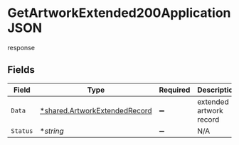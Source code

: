 # GetArtworkExtended200ApplicationJSON

response


## Fields

| Field                                                                         | Type                                                                          | Required                                                                      | Description                                                                   |
| ----------------------------------------------------------------------------- | ----------------------------------------------------------------------------- | ----------------------------------------------------------------------------- | ----------------------------------------------------------------------------- |
| `Data`                                                                        | [*shared.ArtworkExtendedRecord](../../models/shared/artworkextendedrecord.md) | :heavy_minus_sign:                                                            | extended artwork record                                                       |
| `Status`                                                                      | **string*                                                                     | :heavy_minus_sign:                                                            | N/A                                                                           |